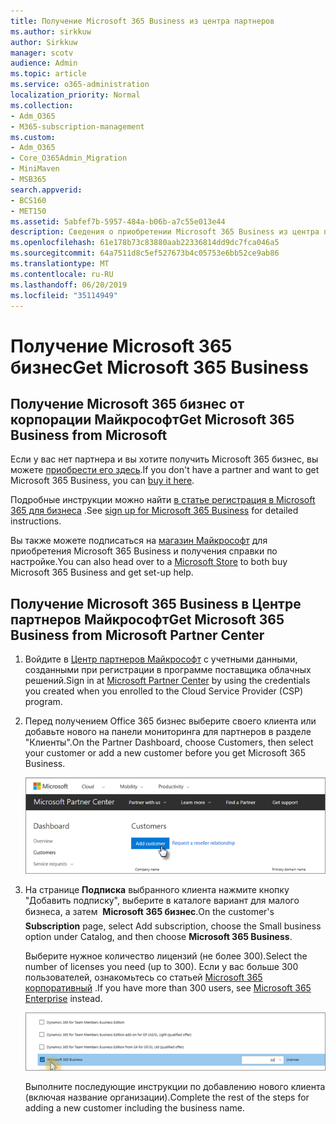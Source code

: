 ```yaml
---
title: Получение Microsoft 365 Business из центра партнеров
ms.author: sirkkuw
author: Sirkkuw
manager: scotv
audience: Admin
ms.topic: article
ms.service: o365-administration
localization_priority: Normal
ms.collection:
- Adm_O365
- M365-subscription-management
ms.custom:
- Adm_O365
- Core_O365Admin_Migration
- MiniMaven
- MSB365
search.appverid:
- BCS160
- MET150
ms.assetid: 5abfef7b-5957-484a-b06b-a7c55e013e44
description: Сведения о приобретении Microsoft 365 Business из центра партнеров Майкрософт.
ms.openlocfilehash: 61e178b73c83880aab22336814dd9dc7fca046a5
ms.sourcegitcommit: 64a7511d8c5ef527673b4c05753e6bb52ce9ab86
ms.translationtype: MT
ms.contentlocale: ru-RU
ms.lasthandoff: 06/20/2019
ms.locfileid: "35114949"
---
```

# <a name="get-microsoft-365-business"></a><span data-ttu-id="f6e48-103">Получение Microsoft 365 бизнес</span><span class="sxs-lookup"><span data-stu-id="f6e48-103">Get Microsoft 365 Business</span></span>

## <a name="get-microsoft-365-business-from-microsoft"></a><span data-ttu-id="f6e48-104">Получение Microsoft 365 бизнес от корпорации Майкрософт</span><span class="sxs-lookup"><span data-stu-id="f6e48-104">Get Microsoft 365 Business from Microsoft</span></span>

<span data-ttu-id="f6e48-105">Если у вас нет партнера и вы хотите получить Microsoft 365 бизнес, вы можете [приобрести его здесь](https://www.microsoft.com/en-US/microsoft-365/business).</span><span class="sxs-lookup"><span data-stu-id="f6e48-105">If you don't have a partner and want to get Microsoft 365 Business, you can [buy it here](https://www.microsoft.com/en-US/microsoft-365/business).</span></span>

<span data-ttu-id="f6e48-106">Подробные инструкции можно найти [в статье регистрация в Microsoft 365 для бизнеса](sign-up.md) .</span><span class="sxs-lookup"><span data-stu-id="f6e48-106">See [sign up for Microsoft 365 Business](sign-up.md) for detailed instructions.</span></span>

<span data-ttu-id="f6e48-107">Вы также можете подписаться на [магазин Майкрософт](https://www.microsoft.com/en-us/store/locations/find-a-store?icid=en-us_UF_FAS) для приобретения Microsoft 365 Business и получения справки по настройке.</span><span class="sxs-lookup"><span data-stu-id="f6e48-107">You can also head over to a [Microsoft Store](https://www.microsoft.com/en-us/store/locations/find-a-store?icid=en-us_UF_FAS) to both buy Microsoft 365 Business and get set-up help.</span></span>
  
## <a name="get-microsoft-365-business-from-microsoft-partner-center"></a><span data-ttu-id="f6e48-108">Получение Microsoft 365 Business в Центре партнеров Майкрософт</span><span class="sxs-lookup"><span data-stu-id="f6e48-108">Get Microsoft 365 Business from Microsoft Partner Center</span></span>

1. <span data-ttu-id="f6e48-109">Войдите в [Центр партнеров Майкрософт](https://go.microsoft.com/fwlink/p/?linkid=849910) с учетными данными, созданными при регистрации в программе поставщика облачных решений.</span><span class="sxs-lookup"><span data-stu-id="f6e48-109">Sign in at [Microsoft Partner Center](https://go.microsoft.com/fwlink/p/?linkid=849910) by using the credentials you created when you enrolled to the Cloud Service Provider (CSP) program.</span></span> 
    
2. <span data-ttu-id="f6e48-110">Перед получением Office 365 бизнес выберите своего клиента или добавьте нового на панели мониторинга для партнеров в разделе "Клиенты".</span><span class="sxs-lookup"><span data-stu-id="f6e48-110">On the Partner Dashboard, choose Customers, then select your customer or add a new customer before you get Microsoft 365 Business.</span></span>
    
    ![In the Microsoft Partner center, add a new customer.](media/ec807d07-bbd2-411f-8fe1-c644cf9a3882.png)
  
3. <span data-ttu-id="f6e48-112">На странице **Подписка** выбранного клиента нажмите кнопку "Добавить подписку", выберите в каталоге вариант для малого бизнеса, а затем  **Microsoft 365 бизнес**.</span><span class="sxs-lookup"><span data-stu-id="f6e48-112">On the customer's **Subscription** page, select Add subscription, choose the Small business option under Catalog, and then choose **Microsoft 365 Business**.</span></span>
    
    <span data-ttu-id="f6e48-113">Выберите нужное количество лицензий (не более 300).</span><span class="sxs-lookup"><span data-stu-id="f6e48-113">Select the number of licenses you need (up to 300).</span></span> <span data-ttu-id="f6e48-114">Если у вас больше 300 пользователей, ознакомьтесь со статьей [Microsoft 365 корпоративный](https://go.microsoft.com/fwlink/p/?linkid=862316) .</span><span class="sxs-lookup"><span data-stu-id="f6e48-114">If you have more than 300 users, see [Microsoft 365 Enterprise](https://go.microsoft.com/fwlink/p/?linkid=862316) instead.</span></span> 
    
    ![On the New subscription page choose small business.](media/52d99e89-2175-4974-84bb-dd626048541b.png)
  
    <span data-ttu-id="f6e48-116">Выполните последующие инструкции по добавлению нового клиента (включая название организации).</span><span class="sxs-lookup"><span data-stu-id="f6e48-116">Complete the rest of the steps for adding a new customer including the business name.</span></span>
    



